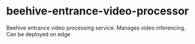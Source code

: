 # beehive-entrance-video-processor
Beehive entrance video processing service. Manages video inferencing. Can be deployed on edge
